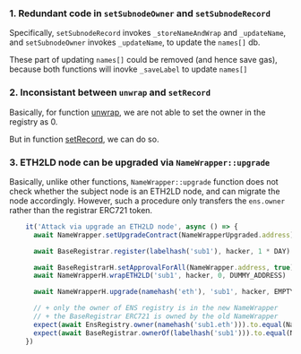 ### 1. Redundant code in `setSubnodeOwner` and `setSubnodeRecord`

Specifically, `setSubnodeRecord` invokes `_storeNameAndWrap` and `_updateName`, and `setSubnodeOwner` invokes `_updateName`, to update the `names[]` db.

These part of updating `names[]` could be removed (and hence save gas), because both functions will inovke `_saveLabel` to update `names[]`

### 2. Inconsistant between `unwrap` and `setRecord`

Basically, for function [unwrap](https://github.com/ensdomains/ens-contracts/blob/bc6ff56de5f15435feff4825085d53ae689ebf15/contracts/wrapper/NameWrapper.sol#L373), we are not able to set the owner in the registry as 0. 

But in function [setRecord](https://github.com/ensdomains/ens-contracts/blob/bc6ff56de5f15435feff4825085d53ae689ebf15/contracts/wrapper/NameWrapper.sol#L613-L617), we can do so.

### 3. ETH2LD node can be upgraded via `NameWrapper::upgrade`

Basically, unlike other functions, `NameWrapper::upgrade` function does not check whether the subject node is an ETH2LD node, and can migrate the node accordingly. However, such a procedure only transfers the `ens.owner` rather than the registrar ERC721 token.

```js
    it('Attack via upgrade an ETH2LD node', async () => {
      await NameWrapper.setUpgradeContract(NameWrapperUpgraded.address)

      await BaseRegistrar.register(labelhash('sub1'), hacker, 1 * DAY)

      await BaseRegistrarH.setApprovalForAll(NameWrapper.address, true)
      await NameWrapperH.wrapETH2LD('sub1', hacker, 0, DUMMY_ADDRESS)

      await NameWrapperH.upgrade(namehash('eth'), 'sub1', hacker, EMPTY_ADDRESS)

      // + only the owner of ENS registry is in the new NameWrapper
      // + the BaseRegistrar ERC721 is owned by the old NameWrapper
      expect(await EnsRegistry.owner(namehash('sub1.eth'))).to.equal(NameWrapperUpgraded.address)
      expect(await BaseRegistrar.ownerOf(labelhash('sub1'))).to.equal(NameWrapper.address)
    })
```
